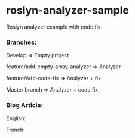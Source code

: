 # roslyn-analyzer-sample
Roslyn analyzer example with code fix

### Branches:
Develop => Empty project

feature/add-empty-array-analyzer => Analyzer 

feature/Add-code-fix => Analyzer + fix

Master branch => Analyzer + code fix

### Blog Article:

English:

French: 